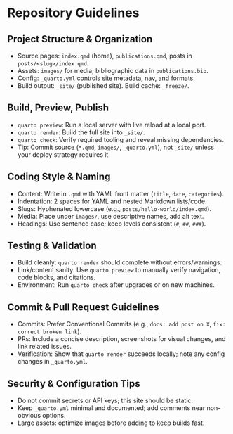 # Repository Guidelines

## Project Structure & Organization
- Source pages: `index.qmd` (home), `publications.qmd`, posts in `posts/<slug>/index.qmd`.
- Assets: `images/` for media; bibliographic data in `publications.bib`.
- Config: `_quarto.yml` controls site metadata, nav, and formats.
- Build output: `_site/` (published site). Build cache: `_freeze/`.

## Build, Preview, Publish
- `quarto preview`: Run a local server with live reload at a local port.
- `quarto render`: Build the full site into `_site/`.
- `quarto check`: Verify required tooling and reveal missing dependencies.
- Tip: Commit source (`*.qmd`, `images/`, `_quarto.yml`), not `_site/` unless your deploy strategy requires it.

## Coding Style & Naming
- Content: Write in `.qmd` with YAML front matter (`title`, `date`, `categories`).
- Indentation: 2 spaces for YAML and nested Markdown lists/code.
- Slugs: Hyphenated lowercase (e.g., `posts/hello-world/index.qmd`).
- Media: Place under `images/`, use descriptive names, add alt text.
- Headings: Use sentence case; keep levels consistent (`#`, `##`, `###`).

## Testing & Validation
- Build cleanly: `quarto render` should complete without errors/warnings.
- Link/content sanity: Use `quarto preview` to manually verify navigation, code blocks, and citations.
- Environment: Run `quarto check` after upgrades or on new machines.

## Commit & Pull Request Guidelines
- Commits: Prefer Conventional Commits (e.g., `docs: add post on X`, `fix: correct broken link`).
- PRs: Include a concise description, screenshots for visual changes, and link related issues.
- Verification: Show that `quarto render` succeeds locally; note any config changes in `_quarto.yml`.

## Security & Configuration Tips
- Do not commit secrets or API keys; this site should be static.
- Keep `_quarto.yml` minimal and documented; add comments near non-obvious options.
- Large assets: optimize images before adding to keep builds fast.


